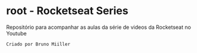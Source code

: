 # root - Rocketseat Series

Repositório para acompanhar as aulas da série de videos da Rocketseat no Youtube

```
Criado por Bruno Miiller
```
